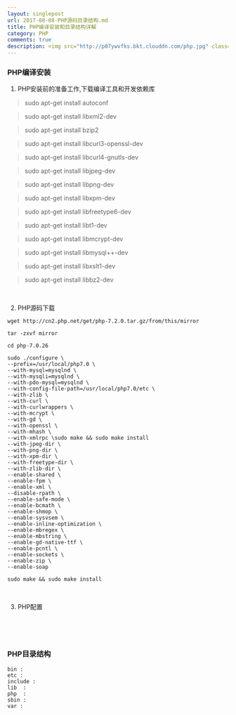 ```yaml
---
layout: singlepost
url: 2017-08-08-PHP源码目录结构.md
title: PHP编译安装和目录结构详解
category: PHP
comments: true
description: <img src="http://p07ywvfks.bkt.clouddn.com/php.jpg" class="img-responsive img-rounded" />
---
```


### PHP编译安装
1. PHP安装前的准备工作,下载编译工具和开发依赖库
> sudo apt-get install autoconf

> sudo apt-get install libxml2-dev

> sudo apt-get install bzip2

> sudo apt-get install libcurl3-openssl-dev

> sudo apt-get install libcurl4-gnutls-dev

> sudo apt-get install libjpeg-dev

> sudo apt-get install libpng-dev

> sudo apt-get install libxpm-dev

> sudo apt-get install libfreetype6-dev

> sudo apt-get install libt1-dev

> sudo apt-get install libmcrypt-dev

> sudo apt-get install libmysql++-dev

> sudo apt-get install libxslt1-dev

> sudo apt-get install libbz2-dev

<br>

2. PHP源码下载
```
wget http://cn2.php.net/get/php-7.2.0.tar.gz/from/this/mirror

tar -zxvf mirror

cd php-7.0.26

sudo ./configure \
--prefix=/usr/local/php7.0 \
--with-mysql=mysqlnd \
--with-mysqli=mysqlnd \
--with-pdo-mysql=mysqlnd \
--with-config-file-path=/usr/local/php7.0/etc \
--with-zlib \
--with-curl \
--with-curlwrappers \
--with-mcrypt \
--with-gd \
--with-openssl \
--with-mhash \
--with-xmlrpc \sudo make && sudo make install
--with-jpeg-dir \
--with-png-dir \
--with-xpm-dir \
--with-freetype-dir \
--with-zlib-dir \
--enable-shared \
--enable-fpm \
--enable-xml \
--disable-rpath \
--enable-safe-mode \
--enable-bcmath \
--enable-shmop \
--enable-sysvsem \
--enable-inline-optimization \
--enable-mbregex \
--enable-mbstring \
--enable-gd-native-ttf \
--enable-pcntl \
--enable-sockets \
--enable-zip \
--enable-soap

sudo make && sudo make install

```
<br>

3. PHP配置
```

```
<br>
<br>

### PHP目录结构
```angular2html
bin :  
etc :  
include :   
lib  :
php  :
sbin :
var :
```

